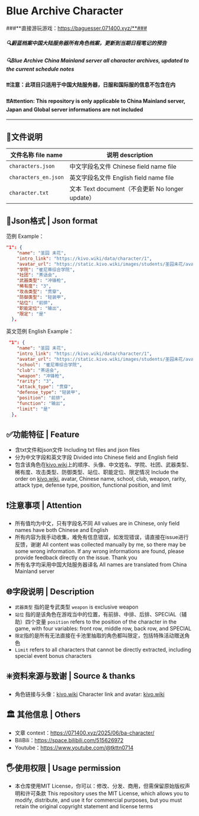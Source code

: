 # **Blue Archive Character**
###**直接游玩游戏：https://baguesser.071400.xyz/**###
##### 🔍蔚蓝档案中国大陆服务器所有角色档案，更新到当期日程笔记的预告
##### 🔍Blue Archive China Mainland server all character archives, updated to the current schedule notes
#### **❗❗注意：此项目只适用于中国大陆服务器，日服和国际服的信息不包含在内**
#### **❗❗Attention: This repository is only applicable to China Mainland server, Japan and Global server informations are not included**

------------
## 📁文件说明
|  文件名称 file name  |  说明 description |
| ----- | ------------ |
| `characters.json`  |  中文字段名文件 Chinese field name file |
|  `characters_en.json` |  英文字段名文件 English field name file |
|  `character.txt` |  文本 Text document（不会更新 No longer update） |

## 📄Json格式 | Json format
范例 Example：
```json
"1": {
    "name": "圣园 未花",
    "intro_link": "https://kivo.wiki/data/character/1",
    "avatar_url": "https://static.kivo.wiki/images/students/圣园未花/avatar.png",
    "学院": "崔尼蒂综合学院",
    "社团": "茶话会",
    "武器类型": "冲锋枪",
    "稀有度": "3",
    "攻击类型": "贯穿",
    "防御类型": "轻装甲",
    "站位": "前排",
    "职能定位": "输出",
    "限定": "是"
  },

```
英文范例 English Example：
```json
 "1": {
    "name": "圣园 未花",
    "intro_link": "https://kivo.wiki/data/character/1",
    "avatar_url": "https://static.kivo.wiki/images/students/圣园未花/avatar.png",
    "school": "崔尼蒂综合学院",
    "club": "茶话会",
    "weapon": "冲锋枪",
    "rarity": "3",
    "attack_type": "贯穿",
    "defense_type": "轻装甲",
    "position": "前排",
    "function": "输出",
    "limit": "是"
  },

```

## ✅功能特征 | Feature
- 含txt文件和json文件
  Including txt files and json files
- 分为中文字段和英文字段
  Divided into Chinese field and English field
- 包含该角色在[kivo.wiki](http://kivo.wiki "kivo.wiki")上的顺序、头像、中文姓名、学院、社团、武器类型、稀有度、攻击类型、防御类型、站位、职能定位、限定情况
  Include the order on [kivo.wiki](http://kivo.wiki "kivo.wiki"), avatar, Chinese name, school, club, weapon, rarity, attack type, defense type, position, functional position, and limit
  
## ❗注意事项 | Attention
- 所有值均为中文，只有字段名不同
All values are in Chinese, only field names have both Chinese and English
- 所有内容为我手动收集，难免有信息错误，如发现错误，请直接在issue进行反馈，谢谢
All content was collected manually by me, so there may be some wrong information. If any wrong informations are found, please provide feedback directly on the issue. Thank you
- 所有名字均采用中国大陆服务器译名
All names are translated from China Mainland server

## 🌐字段说明 | Description
- `武器类型` 指的是专武类型
 `weapon` is exclusive weapon
- `站位` 指的是该角色在游戏当中的位置，有前排、中排、后排、SPECIAL（辅助）四个变量
 `position` refers to the position of the character in the game, with four variables: front row, middle row, back row, and SPECIAL
- `限定`指的是所有无法直接在卡池里抽取的角色都叫限定，包括特殊活动赠送角色
- `Limit` refers to all characters that cannot be directly extracted, including special event bonus characters

## ❇️资料来源与致谢 | Source & thanks
- 角色链接与头像：[kivo.wiki](http://kivo.wiki "kivo.wiki")
Character link and avatar: [kivo.wiki](http://kivo.wiki "kivo.wiki")

## 🏛️ 其他信息 | Others
- 文章 context：https://071400.xyz/2025/06/ba-character/
- BiliBili：https://space.bilibili.com/515626972
- Youtube：https://www.youtube.com/@tkttn0714

## 🖐️使用权限 | Usage permission
- 本仓库使用MIT License，你可以：修改、分发、商用，但需保留原始版权声明和许可条款
This repository uses the MIT License, which allows you to modify, distribute, and use it for commercial purposes, but you must retain the original copyright statement and license terms
